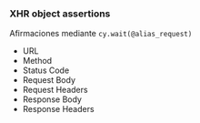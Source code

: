 ### XHR object assertions

Afirmaciones mediante `cy.wait(@alias_request)`

* URL <!-- .element: class="fragment" -->
* Method <!-- .element: class="fragment" -->
* Status Code <!-- .element: class="fragment" -->
* Request Body <!-- .element: class="fragment" -->
* Request Headers <!-- .element: class="fragment" -->
* Response Body <!-- .element: class="fragment" -->
* Response Headers <!-- .element: class="fragment" -->
